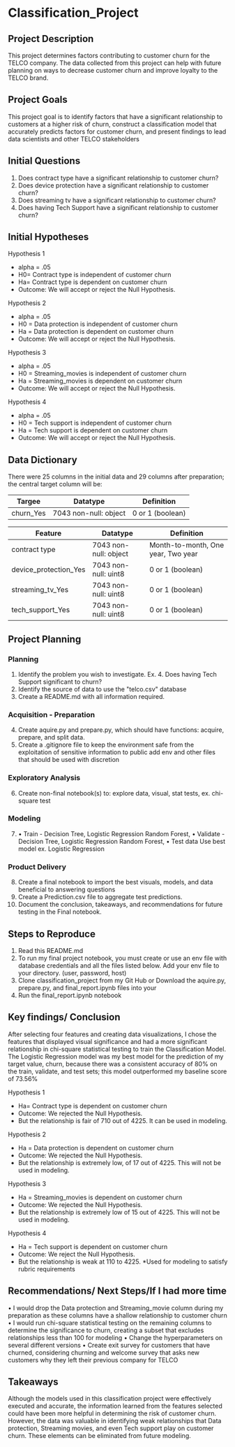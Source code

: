 # Classification_Project


## Project Description
This project determines factors contributing to customer churn for the TELCO company. The data collected from this project can help with future planning on ways to decrease customer churn and improve loyalty to the TELCO brand.

## Project Goals
  This project goal is to identify factors that have a significant relationship to customers at a higher risk of churn, construct a classification model that accurately predicts factors for customer churn, and present findings to lead data scientists and other TELCO stakeholders

## Initial Questions 
1. Does contract type have a significant relationship to customer churn?
2. Does device protection have a significant relationship to customer churn?
3. Does streaming tv have a significant relationship to customer churn?
4. Does having Tech Support have a significant relationship to customer churn?


## Initial Hypotheses 
Hypothesis 1 
* alpha = .05 
* H0= Contract type is independent of customer churn 
* Ha= Contract type is dependent on customer churn 
* Outcome: We will accept or reject the Null Hypothesis.

Hypothesis 2 
* alpha = .05 
* H0 = Data protection is independent of customer churn  
* Ha = Data protection is dependent on customer churn
* Outcome: We will  accept or reject the Null Hypothesis.
    
Hypothesis 3 
* alpha = .05 
* H0 = Streaming_movies is independent of customer churn  
* Ha = Streaming_movies is dependent on customer churn
* Outcome: We will  accept or reject the Null Hypothesis.

Hypothesis 4 
* alpha = .05 
* H0 = Tech support is independent of customer churn 
* Ha = Tech support is dependent on customer churn  
* Outcome: We will accept or reject the Null Hypothesis.


## Data Dictionary

There were 25 columns in the initial data and 29 columns after preparation; the central target column will be: 

|   Targee    |       Datatype        |    Definition      |
|------------|-----------------------|:------------------: |
| churn_Yes  | 7043 non-null: object |  0 or 1 (boolean)   |


|        Feature          |       Datatype        |            Definition             |
|-------------------------|-----------------------|-----------------------------------|
|contract type 	          |7043 non-null: object  |Month-to-month, One year, Two year |
|device_protection_Yes	  |7043 non-null: uint8   |0 or 1 (boolean)                   |
|streaming_tv_Yes	      |7043 non-null: uint8   |0 or 1 (boolean)                   |
|tech_support_Yes	      |7043 non-null: uint8   |0 or 1 (boolean)                   |


## Project Planning 
### Planning 
1. Identify the problem you wish to investigate. Ex. 4. Does having Tech Support significant to churn?
2. Identify the source of data to use the "telco.csv" database 
3. Create a README.md with all information required.
### Acquisition - Preparation 
4. Create aquire.py and prepare.py, which should have functions: acquire, prepare, and split data.
5. Create a .gitignore file to keep the environment safe from the exploitation of sensitive information to public add env and other files that should be used with discretion
### Exploratory Analysis 
6. Create non-final notebook(s) to: explore data, visual, stat tests, ex. chi-square test
### Modeling 
7. • Train - Decision Tree, Logistic Regression Random Forest,
   • Validate - Decision Tree, Logistic Regression Random Forest,
   • Test data Use best model ex. Logistic Regression
### Product Delivery
8. Create a final notebook to import the best visuals, models, and data beneficial to answering questions
9. Create a Prediction.csv file to aggregate test predictions.
10. Document the conclusion, takeaways, and recommendations for future testing in the Final notebook.


## Steps to Reproduce
1. Read this README.md
2. To run my final project notebook, you must create or use an env file with database credentials and all the files listed below. Add your env file to your directory. (user, password, host)
3. Clone classification_project from my Git Hub or Download the aquire.py, prepare.py, and final_report.ipynb files into your 
4. Run the final_report.ipynb notebook


## Key findings/ Conclusion
   After selecting four features and creating data visualizations, I chose the features that displayed visual significance and had a more significant relationship in chi-square statistical testing to train the Classification Model. The Logistic Regression model was my best model for the prediction of my target value, churn, because there was a consistent accuracy of 80% on the train, validate, and test sets; this model outperformed my baseline score of 73.56% 

Hypothesis 1  
* Ha= Contract type is dependent on customer churn 
* Outcome: We rejected the Null Hypothesis. 
* But the relationship is fair of 710 out of 4225. It can be used in modeling.

Hypothesis 2  
* Ha = Data protection is dependent on customer churn
* Outcome: We rejected the Null Hypothesis.
* But the relationship is extremely low, of 17 out of 4225. This will not be used in modeling. 

Hypothesis 3  
* Ha = Streaming_movies is dependent on customer churn
* Outcome: We rejected the Null Hypothesis.
* But the relationship is extremely low of 15 out of 4225. This will not be used in modeling.  

Hypothesis 4  
* Ha = Tech support is dependent on customer churn  
* Outcome: We reject the Null Hypothesis.
* But the relationship is weak at 110 to 4225. *Used for modeling to satisfy rubric requirements
 
    
    
## Recommendations/ Next Steps/If I had more time
   • I would drop the Data protection and Streaming_movie column during my preparation as these columns have a shallow relationship to customer churn
   • I would run chi-square statistical testing on the remaining columns to determine the significance to churn, creating a subset that excludes relationships less than 100 for modeling 
   • Change the hyperparameters on several different versions
   • Create exit survey for customers that have churned, considering churning and welcome survey that asks new customers why they left their previous company for TELCO
   
   
## Takeaways 
   Although the models used in this classification project were effectively executed and accurate, the information learned from the features selected could have been more helpful in determining the risk of customer churn. However, the data was valuable in identifying weak relationships that Data protection, Streaming movies, and even Tech support play on customer churn. These elements can be eliminated from future modeling.
